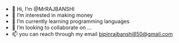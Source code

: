 - 👋 Hi, I’m @MrRAJBANSHI
- 👀 I’m interested in making money
- 🌱 I’m currently learning programming languages 
- 💞️ I’m looking to collaborate on ...
- 📫 you can reach through my email bipinrajbanshi850@gmail.com

<!---
MrRAJBANSHI/MrRAJBANSHI is a ✨ special ✨ repository because its `README.md` (this file) appears on your GitHub profile.
You can click the Preview link to take a look at your changes.
--->
